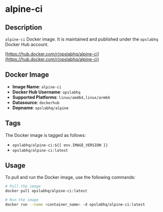 # alpine-ci

## Description

`alpine-ci` Docker image. It is maintained and published under the `opslabhq` Docker Hub account.

[https://hub.docker.com/r/opslabhq/alpine-ci](https://hub.docker.com/r/opslabhq/alpine-ci)

## Docker Image

- **Image Name**: `alpine-ci`
- **Docker Hub Username**: `opslabhq`
- **Supported Platforms**: `linux/amd64,linux/arm64`
- **Datasource**: `dockerhub`
- **Depname**: `opslabhq/alpine`

## Tags

The Docker image is tagged as follows:

- `opslabhq/alpine-ci:${{ env.IMAGE_VERSION }}`
- `opslabhq/alpine-ci:latest`

## Usage

To pull and run the Docker image, use the following commands:

```bash
# Pull the image
docker pull opslabhq/alpine-ci:latest

# Run the image
docker run --name <container_name> -d opslabhq/alpine-ci:latest
```
